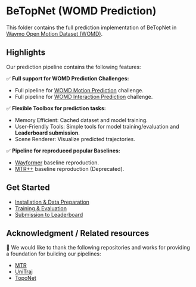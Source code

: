 # BeTopNet (WOMD Prediction)

This folder contains the full prediction implementation of BeTopNet in [Waymo Open Motion Dataset (WOMD)](https://waymo.com/open/challenges).


## Highlights

Our prediction pipeline contains the following features:

:white_check_mark: **Full support for WOMD Prediction Challenges:**

- Full pipeline for [WOMD Motion Prediction](https://waymo.com/open/challenges/2024/motion-prediction/) challenge.
- Full pipeline for [WOMD Interaction Prediction](https://waymo.com/open/challenges/2021/interaction-prediction/) challenge.

:white_check_mark: **Flexible Toolbox for prediction tasks:**

- Memory Efficient: Cached dataset and model training.
- User-Friendly Tools: Simple tools for model training/evaluation and **Leaderboard submission**.  
- Scene Renderer: Visualize predicted trajectories.

:white_check_mark: **Pipeline for reproduced popular Baselines:**

- [Wayformer](https://arxiv.org/pdf/2207.05844) baseline reproduction.
- [MTR++](https://arxiv.org/pdf/2306.17770) baseline reproduction (Deprecated).

## Get Started

- [Installation & Data Preparation](../docs//womd/DataPrep_pred.md)
- [Training & Evaluation](../docs//womd/TrainEval_pred.md)
- [Submission to Leaderboard](../docs//womd/Submission_pred.md)


## Acknowledgment / Related resources

:star_struck: We would like to thank the following repositories and works for providing a foundation for building our pipelines:

- [MTR](https://github.com/sshaoshuai/MTR)
- [UniTraj](https://github.com/vita-epfl/UniTraj)
- [TopoNet](https://github.com/OpenDriveLab/TopoNet)